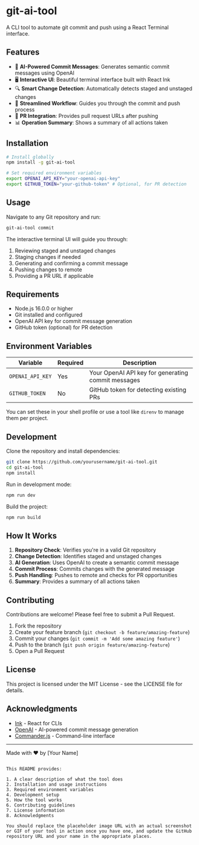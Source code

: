 # git-ai-tool

A CLI tool to automate git commit and push using a React Terminal interface.

## Features

- 🤖 **AI-Powered Commit Messages**: Generates semantic commit messages using OpenAI
- 🖥️ **Interactive UI**: Beautiful terminal interface built with React Ink
- 🔍 **Smart Change Detection**: Automatically detects staged and unstaged changes
- 🔄 **Streamlined Workflow**: Guides you through the commit and push process
- 🔗 **PR Integration**: Provides pull request URLs after pushing
- 📊 **Operation Summary**: Shows a summary of all actions taken

## Installation

```bash
# Install globally
npm install -g git-ai-tool

# Set required environment variables
export OPENAI_API_KEY="your-openai-api-key"
export GITHUB_TOKEN="your-github-token" # Optional, for PR detection
```

## Usage

Navigate to any Git repository and run:

```bash
git-ai-tool commit
```

The interactive terminal UI will guide you through:

1. Reviewing staged and unstaged changes
2. Staging changes if needed
3. Generating and confirming a commit message
4. Pushing changes to remote
5. Providing a PR URL if applicable

## Requirements

- Node.js 16.0.0 or higher
- Git installed and configured
- OpenAI API key for commit message generation
- GitHub token (optional) for PR detection

## Environment Variables

| Variable         | Required | Description                                        |
| ---------------- | -------- | -------------------------------------------------- |
| `OPENAI_API_KEY` | Yes      | Your OpenAI API key for generating commit messages |
| `GITHUB_TOKEN`   | No       | GitHub token for detecting existing PRs            |

You can set these in your shell profile or use a tool like `direnv` to manage them per project.

## Development

Clone the repository and install dependencies:

```bash
git clone https://github.com/yourusername/git-ai-tool.git
cd git-ai-tool
npm install
```

Run in development mode:

```bash
npm run dev
```

Build the project:

```bash
npm run build
```

## How It Works

1. **Repository Check**: Verifies you're in a valid Git repository
2. **Change Detection**: Identifies staged and unstaged changes
3. **AI Generation**: Uses OpenAI to create a semantic commit message
4. **Commit Process**: Commits changes with the generated message
5. **Push Handling**: Pushes to remote and checks for PR opportunities
6. **Summary**: Provides a summary of all actions taken

## Contributing

Contributions are welcome! Please feel free to submit a Pull Request.

1. Fork the repository
2. Create your feature branch (`git checkout -b feature/amazing-feature`)
3. Commit your changes (`git commit -m 'Add some amazing feature'`)
4. Push to the branch (`git push origin feature/amazing-feature`)
5. Open a Pull Request

## License

This project is licensed under the MIT License - see the LICENSE file for details.

## Acknowledgments

- [Ink](https://github.com/vadimdemedes/ink) - React for CLIs
- [OpenAI](https://openai.com/) - AI-powered commit message generation
- [Commander.js](https://github.com/tj/commander.js/) - Command-line interface

---

Made with ❤️ by [Your Name]

```

This README provides:

1. A clear description of what the tool does
2. Installation and usage instructions
3. Required environment variables
4. Development setup
5. How the tool works
6. Contributing guidelines
7. License information
8. Acknowledgments

You should replace the placeholder image URL with an actual screenshot or GIF of your tool in action once you have one, and update the GitHub repository URL and your name in the appropriate places.
```
